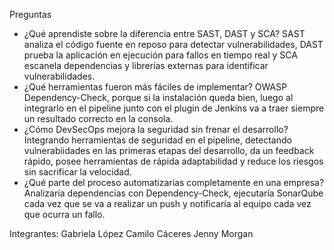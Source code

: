 Preguntas
- ¿Qué aprendiste sobre la diferencia entre SAST, DAST y SCA?
SAST analiza el código fuente en reposo para detectar vulnerabilidades, DAST prueba la aplicación en ejecución para fallos en tiempo real y SCA escanela dependencias y librerías externas para identificar vulnerabilidades.
- ¿Qué herramientas fueron más fáciles de implementar?
OWASP Dependency-Check, porque si la instalación queda bien, luego al integrarlo en el pipeline junto con el plugin de Jenkins va a traer siempre un resultado correcto en la consola.
- ¿Cómo DevSecOps mejora la seguridad sin frenar el desarrollo?
Integrando herramientas de seguridad en el pipeline, detectando vulnerabiidades en las primeras etapas del desarrollo, da un feedback rápido, posee herramientas de rápida adaptabilidad y reduce los riesgos sin sacrificar la velocidad.
- ¿Qué parte del proceso automatizarías completamente en una empresa?
Analizaría dependencias con Dependency-Check, ejecutaría SonarQube cada vez que se va a realizar un push y notificaría al equipo cada vez que ocurra un fallo.

Integrantes:
Gabriela López
Camilo Cáceres
Jenny Morgan
